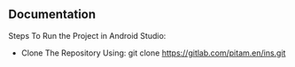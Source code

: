 ## Documentation

Steps To Run the Project in Android Studio:
* Clone The Repository Using: git clone https://gitlab.com/pitam.en/ins.git